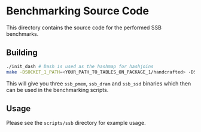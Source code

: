 # Benchmarking Source Code

This directory contains the source code for the performed SSB benchmarks.

## Building

```sh
./init_dash # Dash is used as the hashmap for hashjoins
make -DSOCKET_1_PATH=<YOUR_PATH_TO_TABLES_ON_PACKAGE_1/handcrafted> -DSOCKET_2_PATH=<YOUR_PATH_TO_TABLES_ON_PACKAGE_2/handcrafted>
```

This will give you three `ssb_pmem`, `ssb_dram` and `ssb_ssd` binaries which then can be used in the benchmarking scripts.

## Usage

Please see the `scripts/ssb` directory for example usage.

